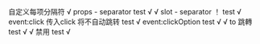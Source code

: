 自定义每项分隔符
√ props - separator   test √
√ slot - separator ！ test √
event:click 传入click 将不自动跳转 test √
event:clickOption test √
√ to 跳轉 test √
√ 禁用 test √